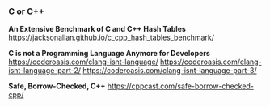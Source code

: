 ### C or C++

**An Extensive Benchmark of C and C++ Hash Tables**  
https://jacksonallan.github.io/c_cpp_hash_tables_benchmark/

**C is not a Programming Language Anymore for Developers**  
https://coderoasis.com/clang-isnt-language/
https://coderoasis.com/clang-isnt-language-part-2/
https://coderoasis.com/clang-isnt-language-part-3/

**Safe, Borrow-Checked, C++**
https://cppcast.com/safe-borrow-checked-cpp/
